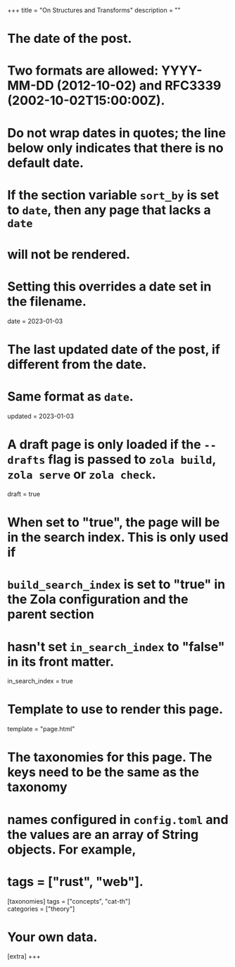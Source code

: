 +++
title = "On Structures and Transforms"
description = ""

# The date of the post.
# Two formats are allowed: YYYY-MM-DD (2012-10-02) and RFC3339 (2002-10-02T15:00:00Z).
# Do not wrap dates in quotes; the line below only indicates that there is no default date.
# If the section variable `sort_by` is set to `date`, then any page that lacks a `date`
# will not be rendered.
# Setting this overrides a date set in the filename.
date = 2023-01-03

# The last updated date of the post, if different from the date.
# Same format as `date`.
updated = 2023-01-03

# A draft page is only loaded if the `--drafts` flag is passed to `zola build`, `zola serve` or `zola check`.
draft = true

# When set to "true", the page will be in the search index. This is only used if
# `build_search_index` is set to "true" in the Zola configuration and the parent section
# hasn't set `in_search_index` to "false" in its front matter.
in_search_index = true

# Template to use to render this page.
template = "page.html"

# The taxonomies for this page. The keys need to be the same as the taxonomy
# names configured in `config.toml` and the values are an array of String objects. For example,
# tags = ["rust", "web"].
[taxonomies]
  tags = ["concepts", "cat-th"]    
  categories = ["theory"]

# Your own data.
[extra]
+++



<script src="https://giscus.app/client.js"
        data-repo="distributed-randomness/distributed-randomness.github.io"
        data-repo-id="MDEwOlJlcG9zaXRvcnkzMTA0ODM4MDg="
        data-category="General"
        data-category-id="DIC_kwDOEoGbYM4CTI7I"
        data-mapping="pathname"
        data-strict="0"
        data-reactions-enabled="1"
        data-emit-metadata="0"
        data-input-position="top"
        data-theme="dark_high_contrast"
        data-lang="en"
        crossorigin="anonymous"
        async>
</script>

